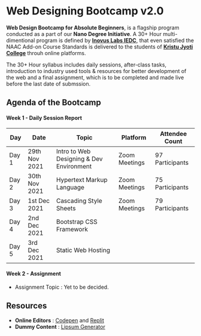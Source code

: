 # Web Designing Bootcamp v2.0
**Web Design Bootcamp for Absolute Beginners**, is a flagship program conducted as a part of our **Nano Degree Initiative**. A 30+ Hour multi-dimentional program is defined by **[Inovus Labs IEDC](https://inovuslabs.org)**, that even satisfied the NAAC Add-on Course Standards is delivered to the students of **[Kristu Jyoti College](https://kristujyoticollege.com)** throuh online platforms.

The 30+ Hour syllabus includes daily sessions, after-class tasks, introduction to industry used tools & resources for better development of the web and a final assignment, which is to be completed and made live before the last date of submssion.

## Agenda of the Bootcamp

#### Week 1 - Daily Session Report
| Day | Date | Topic | Platform | Attendee Count |
| --- | --- | --- | --- | --- |
| Day 1 | 29th Nov 2021 | Intro to Web Designing & Dev Environment | Zoom Meetings | 97 Participants |
| Day 2 | 30th Nov 2021 | Hypertext Markup Language | Zoom Meetings | 75 Participants |
| Day 3 | 1st Dec 2021 | Cascading Style Sheets | Zoom Meetings | 79 Participants |
| Day 4 | 2nd Dec 2021 | Bootstrap CSS Framework |  |  |
| Day 5 | 3rd Dec 2021 | Static Web Hosting |  |  |

#### Week 2 - Assignment
- Assignment Topic : Yet to be decided.

## Resources

- **Online Editors** : [Codepen](http://codepen.io/) and [Replit](https://replit.com/~)
- **Dummy Content** : [Lipsum Generator](https://www.lipsum.com/)
